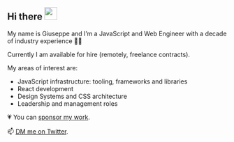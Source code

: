 ## Hi there <img src="https://github.com/TheDudeThatCode/TheDudeThatCode/blob/master/Assets/Hi.gif" width="29px"> 

My name is Giuseppe and I’m a JavaScript and Web Engineer with a decade of industry experience 👴🏼

Currently I am available for hire (remotely, freelance contracts). 

My areas of interest are: 

- JavaScript infrastructure: tooling, frameworks and libraries
- React development
- Design Systems and CSS architecture
- Leadership and management roles

💗 You can [sponsor my work](https://github.com/sponsors/giuseppeg).

📫 [DM me on Twitter](https://twitter.com/giuseppegurgone).
